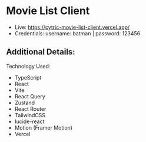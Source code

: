 # Movie List Client

- Live: https://cytric-movie-list-client.vercel.app/
- Credentials: username: batman | password: 123456

## Additional Details:

Technology Used: 
- TypeScript
- React
- Vite
- React Query
- Zustand
- React Router
- TailwindCSS
- lucide-react
- Motion (Framer Motion)
- Vercel
